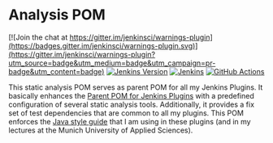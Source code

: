 # Analysis POM

[![Join the chat at https://gitter.im/jenkinsci/warnings-plugin](https://badges.gitter.im/jenkinsci/warnings-plugin.svg)](https://gitter.im/jenkinsci/warnings-plugin?utm_source=badge&utm_medium=badge&utm_campaign=pr-badge&utm_content=badge)
[![Jenkins Version](https://img.shields.io/badge/Jenkins-2.249.1-green.svg?label=min.%20Jenkins)](https://jenkins.io/download/)
[![Jenkins](https://ci.jenkins.io/job/Plugins/job/analysis-pom-plugin/job/master/badge/icon?subject=Jenkins%20CI)](https://ci.jenkins.io/job/Plugins/job/analysis-pom-plugin/job/master/)
[![GitHub Actions](https://github.com/jenkinsci/analysis-pom-plugin/workflows/GitHub%20CI/badge.svg?branch=master)](https://github.com/jenkinsci/analysis-pom-plugin/actions)

This static analysis POM serves as parent POM for all my Jenkins Plugins. It basically enhances the 
[Parent POM for Jenkins Plugins](https://github.com/jenkinsci/plugin-pom) 
with a predefined configuration of several static analysis tools. Additionally, it provides a fix set of test dependencies that are common
to all my plugins. This POM enforces the [Java style guide](https://github.com/uhafner/codingstyle) that I am using
in these plugins (and in my lectures at the Munich University of Applied Sciences).


